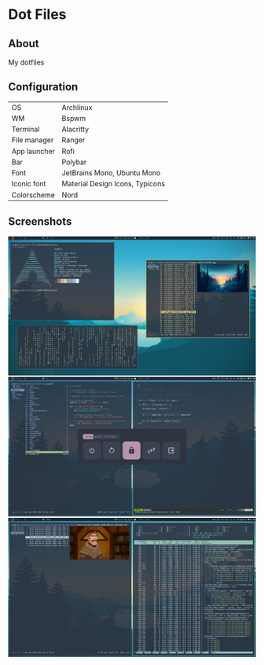 # Dot Files

## About

My dotfiles

## Configuration

|              |                                 |
|--------------|---------------------------------|
| OS           | Archlinux                       |
| WM           | Bspwm                           |
| Terminal     | Alacritty                       |
| File manager | Ranger                          |
| App launcher | Rofi                            |
| Bar          | Polybar                         |
| Font         | JetBrains Mono, Ubuntu Mono     |
| Iconic font  | Material Design Icons, Typicons |
| Colorscheme  | Nord                            |


## Screenshots

<img src="https://github.com/exynil/files/blob/master/dotfiles/screenshots/1.jpg">

<img src="https://github.com/exynil/files/blob/master/dotfiles/screenshots/2.jpg">

<img src="https://github.com/exynil/files/blob/master/dotfiles/screenshots/3.jpg">
